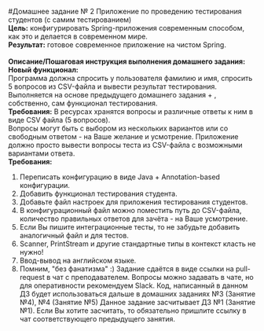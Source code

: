#Домашнее задание № 2
Приложение по проведению тестирования студентов (с самим тестированием)
<br>
<b>Цель:</b> конфигурировать Spring-приложения современным способом, как это и делается в современном мире.
<br>
<b>Результат:</b> готовое современное приложение на чистом Spring.
<br><br>
<b>Описание/Пошаговая инструкция выполнения домашнего задания:</b>
<br>
<b>Новый функционал:</b><br>
Программа должна спросить у пользователя фамилию и имя, спросить 5 вопросов из CSV-файла и вывести результат тестирования.<br>
Выполняется на основе предыдущего домашнего задания + , собственно, сам функционал тестирования.
<br><b>Требования:</b>
В ресурсах хранятся вопросы и различные ответы к ним в виде CSV файла (5 вопросов).
<br>
Вопросы могут быть с выбором из нескольких вариантов или со свободным ответом - на Ваше желание и усмотрение.
Приложение должно просто вывести вопросы теста из CSV-файла с возможными вариантами ответа.
<br><b>Требования:</b>
<ol start="1">
<li>Переписать конфигурацию в виде Java + Annotation-based конфигурации.
<li>Добавить функционал тестирования студента.
<li>Добавьте файл настроек для приложения тестирования студентов.
<li>В конфигурационный файл можно поместить путь до CSV-файла, количество правильных ответов для зачёта - на Ваше усмотрение.
<li>Если Вы пишите интеграционные тесты, то не забудьте добавить аналогичный файл и для тестов.
<li>Scanner, PrintStream и другие стандартные типы в контекст класть не нужно!
<li>Ввод-вывод на английском языке.
<li>Помним, "без фанатизма" :) Задание сдаётся в виде ссылки на pull-request в чат с преподавателем. Вопросы можно задавать в чате, но для оперативности рекомендуем Slack. Код, написанный в данном ДЗ будет использоваться дальше в домашних заданиях №3 (Занятие №4), №4 (Занятие №5) Данное задание засчитывает ДЗ №1 (Занятие №1). Если Вы хотите засчитать, то обязательно пришлите ссылку в чат соответствующего предыдущего занятия.
</ol>

